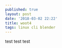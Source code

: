 ```yaml
---
published: true
layout: post
date: '2018-03-02 22:22'
title: woot4
tags: linux cli blender 
---
```

test test test
